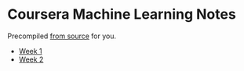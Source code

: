 # Coursera Machine Learning Notes

Precompiled [from source](https://github.com/larsyencken/coursera-ml-2013-notes/) for you.

- [Week 1](https://raw.github.com/larsyencken/coursera-ml-2013-notes/pdf/week1.pdf)
- [Week 2](https://raw.github.com/larsyencken/coursera-ml-2013-notes/pdf/week2.pdf)
